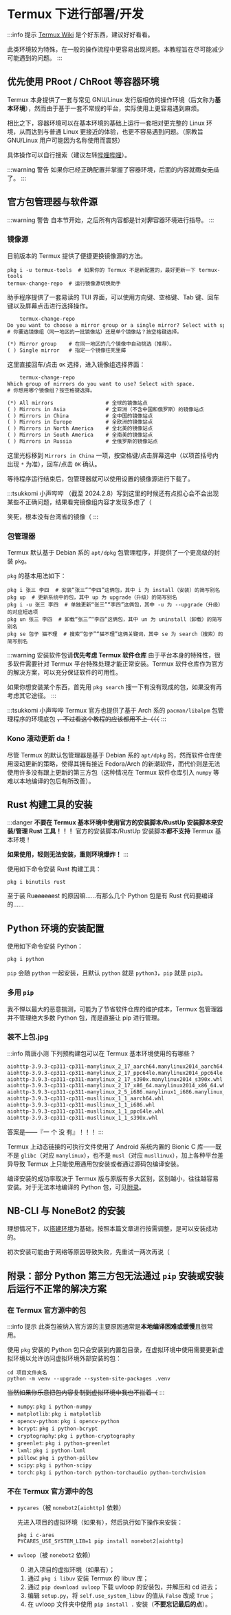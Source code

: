 # Termux 下进行部署/开发

:::info 提示
[Termux Wiki](https://wiki.termux.com/wiki/Main_Page) 是个好东西，建议好好看看。

此类环境较为特殊，在一般的操作流程中更容易出现问题。本教程旨在尽可能减少可能遇到的问题。
:::

## 优先使用 PRoot / ChRoot 等容器环境

Termux 本身提供了一套与常见 GNU/Linux 发行版相仿的操作环境（后文称为**基本环境**），然而由于基于一套不常规的平台，实际使用上更容易遇到麻烦。

相比之下，容器环境可以在基本环境的基础上运行一套相对更完整的 Linux 环境，从而达到与普通 Linux
更接近的体验，也更不容易遇到问题。<curtain>（原教旨 GNU/Linux 用户可能因为名称使用而震怒）</curtain>

具体操作可以自行搜索<curtain>（建议左转[哔哩哔哩](https://www.bilibili.com)）</curtain>。

:::warning 警告
如果你已经正确配置并掌握了容器环境，后面的内容就~~雨女无瓜~~了。
:::

## 官方包管理器与软件源

:::warning 警告
自本节开始，之后所有内容都是针对**非**容器环境进行指导。
:::

### 镜像源

目前版本的 Termux 提供了便捷更换镜像源的方法。

```shell :no-line-numbers
pkg i -u termux-tools  # 如果你的 Termux 不是新配置的，最好更新一下 termux-tools
termux-change-repo  # 运行镜像源切换助手
```

助手程序提供了一套易读的 TUI 界面，可以使用方向键、空格键、Tab 键、回车键以及屏幕点击进行选择操作。

```txt :no-line-numbers
    termux-change-repo
Do you want to choose a mirror group or a single mirror? Select with space.
# 你要选镜像组（同一地区的一批镜像站）还是单个镜像站？按空格键选择。

(*) Mirror group    # 在同一地区的几个镜像中自动挑选（推荐）。
( ) Single mirror   # 指定一个镜像往死里薅
```

这里直接回车/点击 `OK` 选择，进入镜像组选择界面：

```txt :no-line-numbers
    termux-change-repo
Which group of mirrors do you want to use? Select with space.
# 你想用哪个镜像组？按空格键选择。

(*) All mirrors                 # 全球的镜像站点
( ) Mirrors in Asia             # 全亚洲（不含中国和俄罗斯）的镜像站点
( ) Mirrors in China            # 全中国的镜像站点
( ) Mirrors in Europe           # 全欧洲的镜像站点
( ) Mirrors in North America    # 全北美的镜像站点
( ) Mirrors in South America    # 全南美的镜像站点
( ) Mirrors in Russia           # 全俄罗斯的镜像站点
```

这里光标移到 `Mirrors in China` 一项，按空格键/点击屏幕选中（以项首括号内出现 `*` 为准），回车/点击 `OK` 确认。

等待程序运行结束后，包管理器就可以使用设置的镜像源进行下载了。

:::tsukkomi 小声哔哔
（截至 2024.2.8）写到这里的时候还有点担心会不会出现某些不正确问题，结果看完镜像组内容才发现多虑了（

<curtain>笑死，根本没有台湾省的镜像（</curtain>
:::

### 包管理器

Termux 默认基于 Debian 系的 `apt/dpkg` 包管理程序，并提供了一个更高级的封装 `pkg`。

`pkg` 的基本用法如下：

```shell :no-line-numbers
pkg i 张三 李四  # 安装“张三”“李四”这俩包，其中 i 为 install（安装）的简写别名
pkg up  # 更新系统中的包，其中 up 为 upgrade（升级）的简写别名
pkg i -u 张三 李四  # 单独更新“张三”“李四”这俩包，其中 -u 为 --upgrade（升级）的对应短选项
pkg un 张三 李四  # 卸载“张三”“李四”这俩包，其中 un 为 uninstall（卸载）的简写别名
pkg se 包子 猫不理  # 搜索“包子”“猫不理”这俩关键词，其中 se 为 search（搜索）的简写别名
```

:::warning 安装软件包请**优先考虑 Termux 软件仓库**
由于平台本身的特殊性，很多软件需要针对 Termux 平台特殊处理才能正常安装。Termux
软件仓库作为官方的解决方案，可以充分保证软件的可用性。

如果你想安装某个东西，首先用 `pkg search` 搜一下有没有现成的包，如果没有再考虑其它途径。
:::

:::tsukkomi 小声哔哔
Termux 官方也提供了基于 Arch 系的 `pacman/libalpm` 包管理程序的环境底包 ~~，不过看这个教程的应该都用不上（（（~~
:::

### Kono 滚动更新 da！

尽管 Termux 的默认包管理器是基于 Debian 系的 `apt/dpkg` 的，然而软件仓库使用滚动更新的策略，使得其拥有接近
Fedora/Arch 的新潮软件，而代价则是无法使用许多没有跟上更新的第三方包（这种情况在 Termux 软件仓库引入 `numpy`
等难以本地编译的包后有所改善）。

## Rust 构建工具的安装

:::danger **不要在 Termux 基本环境中使用官方的安装脚本/RustUp 安装脚本来安装/管理 Rust 工具！！！**
官方的安装脚本/RustUp 安装脚本**都不支持** Termux 基本环境！

**如果使用，轻则无法安装，重则环境爆炸！**
:::

使用如下命令安装 Rust 构建工具：

```shell :no-line-numbers
pkg i binutils rust
```

至于装 Ru~~aaaaaa~~st 的原因嘛……有那么几个 Python 包是有 Rust 代码要编译的……

## Python 环境的安装配置

使用如下命令安装 Python：

```shell :no-line-numbers
pkg i python
```

`pip` 会随 `python` 一起安装，且默认 `python` 就是 `python3`，`pip` 就是 `pip3`。

### 多用 `pip`

<curtain>我不惮以最大的恶意揣测，</curtain>可能为了节省软件仓库的维护成本，Termux 包管理器并不管理绝大多数
Python 包，而是直接让 pip 进行管理。

### 装不上包.jpg

:::info 隋唐小测
下列预构建包可以在 Termux 基本环境使用的有哪些？

```txt :line-numbers
aiohttp-3.9.3-cp311-cp311-manylinux_2_17_aarch64.manylinux2014_aarch64.whl
aiohttp-3.9.3-cp311-cp311-manylinux_2_17_ppc64le.manylinux2014_ppc64le.whl
aiohttp-3.9.3-cp311-cp311-manylinux_2_17_s390x.manylinux2014_s390x.whl
aiohttp-3.9.3-cp311-cp311-manylinux_2_17_x86_64.manylinux2014_x86_64.whl
aiohttp-3.9.3-cp311-cp311-manylinux_2_5_i686.manylinux1_i686.manylinux_2_17_i686.manylinux2014_i686.whl
aiohttp-3.9.3-cp311-cp311-musllinux_1_1_aarch64.whl
aiohttp-3.9.3-cp311-cp311-musllinux_1_1_i686.whl
aiohttp-3.9.3-cp311-cp311-musllinux_1_1_ppc64le.whl
aiohttp-3.9.3-cp311-cp311-musllinux_1_1_s390x.whl
```

答案是——<curtain>『一 个 没 有』！！！</curtain>
:::

Termux 上动态链接的可执行文件使用了 Android 系统内置的 Bionic C 库——既不是 `glibc`（对应
`manylinux`），也不是 `musl`（对应 `musllinux`），加上各种平台差异导致 Termux
上只能使用通用包安装或者通过源码包编译安装。

编译安装的成功率取决于 Termux 版与原版有多大区别，区别越小，往往越容易安装。对于无法本地编译的 Python
包，可见[附录](#附录-部分-python-第三方包无法通过-pip-安装或安装后运行不正常的解决方案)。

## NB-CLI 与 NoneBot2 的安装

理想情况下，以[搭建环境](/guide/create_env.md)为基础，按照本篇文章进行按需调整，是可以安装成功的。

初次安装可能由于网络等原因导致失败，先重试一两次再说（

## 附录：部分 Python 第三方包无法通过 `pip` 安装或安装后运行不正常的解决方案

### 在 Termux 官方源中的包

:::info 提示
此类包被纳入官方源的主要原因通常是**本地编译困难或缓慢**且很常用。

使用 `pkg` 安装的 Python 包只会安装到内置包目录，在虚拟环境中使用需要更新虚拟环境以允许访问虚拟环境外部安装的包：

```shell :no-line-numbers
cd 项目文件夹名
python -m venv --upgrade --system-site-packages .venv
```

~~当然如果你乐意把包内容复制到虚拟环境中我也不拦着（~~
:::

- `numpy`: `pkg i python-numpy`
- `matplotlib`: `pkg i matplotlib`
- `opencv-python`: `pkg i opencv-python`
- `bcrypt`: `pkg i python-bcrypt`
- `cryptography`: `pkg i python-cryptography`
- `greenlet`: `pkg i python-greenlet`
- `lxml`: `pkg i python-lxml`
- `pillow`: `pkg i python-pillow`
- `scipy`: `pkg i python-scipy`
- `torch`: `pkg i python-torch python-torchaudio python-torchvision`

### 不在 Termux 官方源中的包

- `pycares`（被 `nonebot2[aiohttp]` 依赖）

  先进入项目的虚拟环境（如果有），然后执行如下操作来安装：

  ```shell :no-line-numbers
  pkg i c-ares
  PYCARES_USE_SYSTEM_LIB=1 pip install nonebot2[aiohttp]
  ```

- `uvloop`（被 `nonebot2` 依赖）

  0. 进入项目的虚拟环境（如果有）；
  1. 通过 `pkg i libuv` 安装 Termux 的 libuv 库；
  2. 通过 `pip download uvloop` 下载 uvloop 的安装包，并解压和 cd 进去；
  3. 编辑 `setup.py`，将 `self.use_system_libuv` 的值从 `False` 改成 `True`；
  4. 在 uvloop 文件夹中使用 `pip install .` 安装（**不要忘记最后的点**）。
